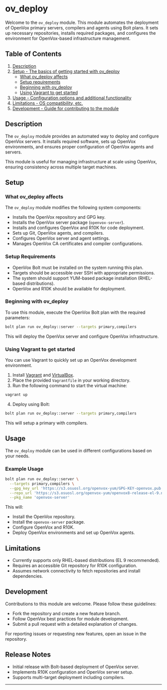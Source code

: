 # ov_deploy

Welcome to the `ov_deploy` module. This module automates the deployment of OpenVox primary servers, compilers and agents using Bolt plans. It sets up necessary repositories, installs required packages, and configures the environment for OpenVox-based infrastructure management.

## Table of Contents

1. [Description](#description)
2. [Setup - The basics of getting started with ov_deploy](#setup)
    * [What ov_deploy affects](#what-ov_deploy-affects)
    * [Setup requirements](#setup-requirements)
    * [Beginning with ov_deploy](#beginning-with-ov_deploy)
    * [Using Vagrant to get started](#using-vagrant-to-get-started)
3. [Usage - Configuration options and additional functionality](#usage)
4. [Limitations - OS compatibility, etc.](#limitations)
5. [Development - Guide for contributing to the module](#development)

## Description

The `ov_deploy` module provides an automated way to deploy and configure OpenVox servers. It installs required software, sets up OpenVox environments, and ensures proper configuration of OpenVox agents and servers. 

This module is useful for managing infrastructure at scale using OpenVox, ensuring consistency across multiple target machines.

## Setup

### What ov_deploy affects

The `ov_deploy` module modifies the following system components:

- Installs the OpenVox repository and GPG key.
- Installs the OpenVox server package (`openvox-server`).
- Installs and configures OpenVox and R10K for code deployment.
- Sets up Git, OpenVox agents, and compilers.
- Configures OpenVox server and agent settings.
- Manages OpenVox CA certificates and compiler configurations.

### Setup Requirements

- OpenVox Bolt must be installed on the system running this plan.
- Targets should be accessible over SSH with appropriate permissions.
- The system should support YUM-based package installation (RHEL-based distributions).
- OpenVox and R10K should be available for deployment.

### Beginning with ov_deploy

To use this module, execute the OpenVox Bolt plan with the required parameters:

```sh
bolt plan run ov_deploy::server --targets primary,compilers
```

This will deploy the OpenVox server and configure OpenVox infrastructure.

### Using Vagrant to get started

You can use Vagrant to quickly set up an OpenVox development environment. 

1. Install [Vagrant](https://www.vagrantup.com/downloads) and [VirtualBox](https://www.virtualbox.org/).
2. Place the provided `Vagrantfile` in your working directory.
3. Run the following command to start the virtual machine:

```sh
vagrant up
```

4. Deploy using Bolt:

```sh
bolt plan run ov_deploy::server --targets primary,compilers
```

This will setup a primary with compilers.

## Usage

The `ov_deploy` module can be used in different configurations based on your needs.

### Example Usage

```sh
bolt plan run ov_deploy::server \
  --targets primary,compilers \
  --gpg_key_url 'https://s3.osuosl.org/openvox-yum/GPG-KEY-openvox.pub' \
  --repo_url 'https://s3.osuosl.org/openvox-yum/openvox8-release-el-9.noarch.rpm' \
  --pkg_name 'openvox-server'
```

This will:
- Install the OpenVox repository.
- Install the `openvox-server` package.
- Configure OpenVox and R10K.
- Deploy OpenVox environments and set up OpenVox agents.

## Limitations

- Currently supports only RHEL-based distributions (EL 9 recommended).
- Requires an accessible Git repository for R10K configuration.
- Assumes network connectivity to fetch repositories and install dependencies.

## Development

Contributions to this module are welcome. Please follow these guidelines:

- Fork the repository and create a new feature branch.
- Follow OpenVox best practices for module development.
- Submit a pull request with a detailed explanation of changes.

For reporting issues or requesting new features, open an issue in the repository.

## Release Notes

- Initial release with Bolt-based deployment of OpenVox server.
- Implements R10K configuration and OpenVox server setup.
- Supports multi-target deployment including compilers.

---


